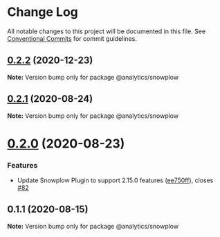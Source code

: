 # Change Log

All notable changes to this project will be documented in this file.
See [Conventional Commits](https://conventionalcommits.org) for commit guidelines.

## [0.2.2](https://github.com/DavidWells/analytics/compare/@analytics/snowplow@0.2.1...@analytics/snowplow@0.2.2) (2020-12-23)

**Note:** Version bump only for package @analytics/snowplow





## [0.2.1](https://github.com/DavidWells/analytics/compare/@analytics/snowplow@0.1.1...@analytics/snowplow@0.2.1) (2020-08-24)

**Note:** Version bump only for package @analytics/snowplow





# [0.2.0](https://github.com/DavidWells/analytics/compare/@analytics/snowplow@0.1.1...@analytics/snowplow@0.2.0) (2020-08-23)


### Features

* Update Snowplow Plugin to support 2.15.0 features ([ee750ff](https://github.com/DavidWells/analytics/commit/ee750ff)), closes [#82](https://github.com/DavidWells/analytics/issues/82)






## 0.1.1 (2020-08-15)

**Note:** Version bump only for package @analytics/snowplow
